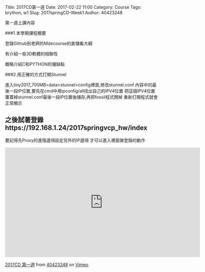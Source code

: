 Title: 2017CD第一週
Date: 2017-02-22 11:00
Category: Course
Tags: brython, w1
Slug: 2017springCD-Week1
Author: 40423248


第一週上課內容

###1.本學期課程概要

登錄Github到老師的Mdecourse的倉儲看大綱

<!-- PELICAN_END_SUMMARY -->

有介紹一些3D軟體的相聯性

概略介紹C和PYTHON的優缺點

###2.用正確的方式打開Stunnel

進入tiny2017_700MB>data>stunnel>config裡面,修改stunnel.conf
內容中的最後一段IP位置,要先在cmd中用ipconfig/all找出自己的IPV4位置
把這個IPV4位置覆蓋掉stunnel.conf最後一段IP位置後儲存,再把fossil程式關掉
重新打開程式就會正常顯示
## 之後試著登錄https://192.168.1.24/2017springvcp_hw/index
要記得先Proxy的進階選項設定另外的IP選項
才可以進入裡面做登錄的動作

<iframe src="https://player.vimeo.com/video/209055449" width="640" height="360" frameborder="0" webkitallowfullscreen mozallowfullscreen allowfullscreen></iframe>
<p><a href="https://vimeo.com/209055449">2017CD 第一週</a> from <a href="https://vimeo.com/user46447136">40423248</a> on <a href="https://vimeo.com">Vimeo</a>.</p>
